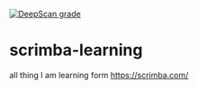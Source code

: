 
[![DeepScan grade](https://deepscan.io/api/teams/17333/projects/20682/branches/570753/badge/grade.svg)](https://deepscan.io/dashboard#view=project&tid=17333&pid=20682&bid=570753)
# scrimba-learning
all thing I am learning form https://scrimba.com/

